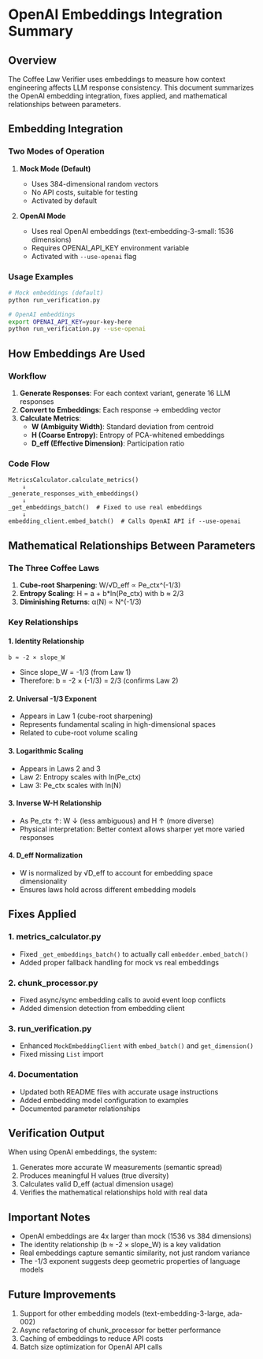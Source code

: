 # OpenAI Embeddings Integration Summary

## Overview

The Coffee Law Verifier uses embeddings to measure how context engineering affects LLM response consistency. This document summarizes the OpenAI embedding integration, fixes applied, and mathematical relationships between parameters.

## Embedding Integration

### Two Modes of Operation

1. **Mock Mode (Default)**
   - Uses 384-dimensional random vectors
   - No API costs, suitable for testing
   - Activated by default

2. **OpenAI Mode**
   - Uses real OpenAI embeddings (text-embedding-3-small: 1536 dimensions)
   - Requires OPENAI_API_KEY environment variable
   - Activated with `--use-openai` flag

### Usage Examples

```bash
# Mock embeddings (default)
python run_verification.py

# OpenAI embeddings
export OPENAI_API_KEY=your-key-here
python run_verification.py --use-openai
```

## How Embeddings Are Used

### Workflow

1. **Generate Responses**: For each context variant, generate 16 LLM responses
2. **Convert to Embeddings**: Each response → embedding vector
3. **Calculate Metrics**:
   - **W (Ambiguity Width)**: Standard deviation from centroid
   - **H (Coarse Entropy)**: Entropy of PCA-whitened embeddings
   - **D_eff (Effective Dimension)**: Participation ratio

### Code Flow

```
MetricsCalculator.calculate_metrics()
    ↓
_generate_responses_with_embeddings()
    ↓
_get_embeddings_batch()  # Fixed to use real embeddings
    ↓
embedding_client.embed_batch()  # Calls OpenAI API if --use-openai
```

## Mathematical Relationships Between Parameters

### The Three Coffee Laws

1. **Cube-root Sharpening**: W/√D_eff ∝ Pe_ctx^(-1/3)
2. **Entropy Scaling**: H = a + b*ln(Pe_ctx) with b ≈ 2/3
3. **Diminishing Returns**: α(N) ∝ N^(-1/3)

### Key Relationships

#### 1. Identity Relationship
```
b ≈ -2 × slope_W
```
- Since slope_W = -1/3 (from Law 1)
- Therefore: b = -2 × (-1/3) = 2/3 (confirms Law 2)

#### 2. Universal -1/3 Exponent
- Appears in Law 1 (cube-root sharpening)
- Represents fundamental scaling in high-dimensional spaces
- Related to cube-root volume scaling

#### 3. Logarithmic Scaling
- Appears in Laws 2 and 3
- Law 2: Entropy scales with ln(Pe_ctx)
- Law 3: Pe_ctx scales with ln(N)

#### 3. Inverse W-H Relationship
- As Pe_ctx ↑: W ↓ (less ambiguous) and H ↑ (more diverse)
- Physical interpretation: Better context allows sharper yet more varied responses

#### 4. D_eff Normalization
- W is normalized by √D_eff to account for embedding space dimensionality
- Ensures laws hold across different embedding models

## Fixes Applied

### 1. metrics_calculator.py
- Fixed `_get_embeddings_batch()` to actually call `embedder.embed_batch()`
- Added proper fallback handling for mock vs real embeddings

### 2. chunk_processor.py
- Fixed async/sync embedding calls to avoid event loop conflicts
- Added dimension detection from embedding client

### 3. run_verification.py
- Enhanced `MockEmbeddingClient` with `embed_batch()` and `get_dimension()`
- Fixed missing `List` import

### 4. Documentation
- Updated both README files with accurate usage instructions
- Added embedding model configuration to examples
- Documented parameter relationships

## Verification Output

When using OpenAI embeddings, the system:
1. Generates more accurate W measurements (semantic spread)
2. Produces meaningful H values (true diversity)
3. Calculates valid D_eff (actual dimension usage)
4. Verifies the mathematical relationships hold with real data

## Important Notes

- OpenAI embeddings are 4x larger than mock (1536 vs 384 dimensions)
- The identity relationship (b ≈ -2 × slope_W) is a key validation
- Real embeddings capture semantic similarity, not just random variance
- The -1/3 exponent suggests deep geometric properties of language models

## Future Improvements

1. Support for other embedding models (text-embedding-3-large, ada-002)
2. Async refactoring of chunk_processor for better performance
3. Caching of embeddings to reduce API costs
4. Batch size optimization for OpenAI API calls